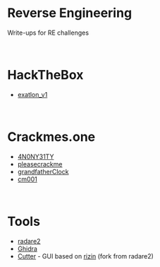 # Reverse Engineering

Write-ups for RE challenges

<br/>

# HackTheBox

- [exatlon_v1](./hackthebox/exatlon)

<br/>

# Crackmes.one

- [4N0NY31TY](./crackmesone/4N0NY31TY)
- [pleasecrackme](./crackmesone/pleasecrackme)
- [grandfatherClock](./crackmesone/grandfatherClock)
- [cm001](./crackmesone/cm001)

<br/>

# Tools

- [radare2](https://rada.re/)
- [Ghidra](https://ghidra-sre.org/)
- [Cutter](https://cutter.re/) - GUI based on [rizin](https://rizin.re/) (fork from radare2)

